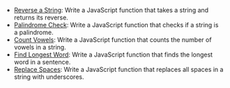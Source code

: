- [Reverse a String](./reverse_string.html): Write a JavaScript function that takes a string and returns its reverse.
- [Palindrome Check](./palindrome_check.html): Write a JavaScript function that checks if a string is a palindrome.
- [Count Vowels](./count_vowels.html): Write a JavaScript function that counts the number of vowels in a string.
- [Find Longest Word](./find_longest_word.html): Write a JavaScript function that finds the longest word in a sentence.
- [Replace Spaces](./replace_spaces.html): Write a JavaScript function that replaces all spaces in a string with underscores.